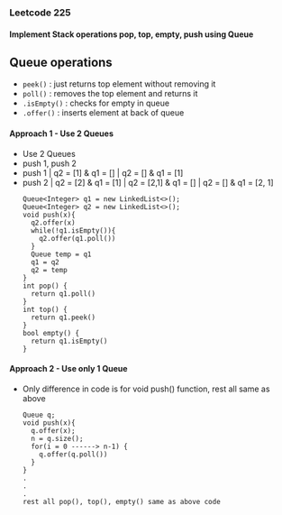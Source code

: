 ### Leetcode 225
#### Implement Stack operations pop, top, empty, push using Queue

## Queue operations
- `peek()` : just returns top element without removing it
- `poll()` : removes the top element and returns it
- `.isEmpty()` : checks for empty in queue
- `.offer()` : inserts element at back of queue

#### Approach 1 - Use 2 Queues
- Use 2 Queues
- push 1, push 2
- push 1 | q2 = [1] & q1 = [] | q2 = [] & q1 = [1]
- push 2 | q2 = [2] & q1 = [1] | q2 = [2,1] & q1 = [] | q2 = [] & q1 = [2, 1]
  ```
  Queue<Integer> q1 = new LinkedList<>();
  Queue<Integer> q2 = new LinkedList<>();
  void push(x){
    q2.offer(x)
    while(!q1.isEmpty()){
      q2.offer(q1.poll())
    }
    Queue temp = q1
    q1 = q2
    q2 = temp
  }
  int pop() {
    return q1.poll()
  }
  int top() {
    return q1.peek()
  }
  bool empty() {
    return q1.isEmpty()
  }
  ```
#### Approach 2 - Use only 1 Queue
- Only difference in code is for void push() function, rest all same as above
  ```
  Queue q;
  void push(x){
    q.offer(x);
    n = q.size();
    for(i = 0 ------> n-1) {
      q.offer(q.poll())
    }
  }
  .
  .
  .
  rest all pop(), top(), empty() same as above code
  ```
